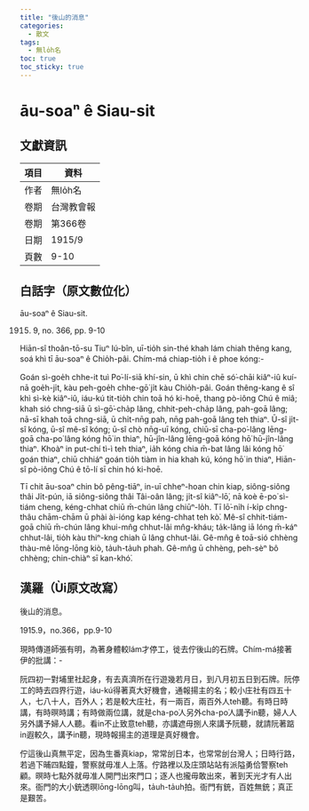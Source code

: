 ```yaml
---
title: "後山的消息"
categories:
  - 散文
tags:
  - 無lo̍h名
toc: true
toc_sticky: true
---
```


# āu-soaⁿ ê Siau-sit

## 文獻資訊

| 項目 | 資料 |
|---|---|
| 作者 | 無lo̍h名 |
| 卷期 | 台灣教會報 |
| 卷期 | 第366卷 |
| 日期 | 1915/9 |
| 頁數 | 9-10 |

## 白話字（原文數位化）

āu-soaⁿ ê Siau-sit.

1915. 9, no. 366, pp. 9-10

Hiān-sî thoân-tō-su Tiuⁿ Iú-bîn, uī-tio̍h sin-thé khah lám chiah thêng kang, soá khì tī āu-soaⁿ ê Chio̍h-pâi. Chím-má chiap-tio̍h i ê phoe kóng:-

Goán sì-goe̍h chhe-it tuì Po͘-lí-siā khí-sin, ū khì chin chē só͘-chāi kiâⁿ-iû kuí-nā goe̍h-ji̍t, kàu peh-goe̍h chhe-gō͘ ji̍t kàu Chio̍h-pâi. Goán thêng-kang ê sî khì sì-kè kiâⁿ-iû, iáu-kú tit-tio̍h chin toā hó ki-hoē, thang pò-iông Chú ê miâ; khah sió chng-siā ū sì-gō͘-cha̍p lâng, chhit-peh-cha̍p lâng, pah-goā lâng; nā-sī khah toā chng-siā, ū chi̍t-nn̄g pah, nn̄g pah-goā lâng teh thiaⁿ. Ū-sî ji̍t-sî kóng, ū-sî mê-sî kóng; ū-sî chò nn̄g-uī kóng, chiū-sī cha-po͘-lâng lēng-goā cha-po͘ lâng kóng hō͘ in thiaⁿ, hū-jîn-lâng lēng-goā kóng hō͘ hū-jîn-lâng thiaⁿ. Khoàⁿ in put-chí tì-ì teh thiaⁿ, ia̍h kóng chia m̄-bat lâng lâi kóng hō͘ goán thiaⁿ, chiū chhiáⁿ goán tio̍h tiàm in hia khah kú, kóng hō͘ in thiaⁿ, Hiān-sî pò-iông Chú ê tō-lí sī chin hó ki-hoē.

Tī chit āu-soaⁿ chin bô pêng-tiāⁿ, in-uī chheⁿ-hoan chin kiap, siông-siông thâi Ji̍t-pún, iā siông-siông thâi Tâi-oân lâng; ji̍t-sî kiâⁿ-lō͘, nā koè ē-po͘ sì-tiám cheng, kéng-chhat chiū m̄-chún lâng chiūⁿ-lo̍h. Tī lō͘-ni̍h í-ki̍p chng-thâu chām-chām ū phài ài-ióng kap kéng-chhat teh kò͘. Mê-sî chhit-tiám-goā chiū m̄-chún lâng khui-mn̂g chhut-lâi mn̂g-kháu; ta̍k-lâng iā lóng m̄-káⁿ chhut-lâi, tio̍h kàu thiⁿ-kng chiah ū lâng chhut-lâi. Gê-mn̂g ê toā-sió chhèng thàu-mê lōng-lōng kiò, ta̍uh-ta̍uh phah. Gê-mn̂g ū chhèng, peh-sèⁿ bô chhèng; chin-chiàⁿ sī kan-khó͘.

## 漢羅（Ùi原文改寫）

後山的消息。

1915.9，no.366，pp.9-10

現時傳道師張有明，為著身體較lám才停工，徙去佇後山的石牌。Chím-má接著伊的批講：-

阮四初一對埔里社起身，有去真濟所在行遊幾若月日，到八月初五日到石牌。阮停工的時去四界行遊，iáu-kú得著真大好機會，通報揚主的名；較小庄社有四五十人，七八十人，百外人；若是較大庄社，有一兩百，兩百外人teh聽。有時日時講，有時暝時講；有時做兩位講，就是cha-po͘人另外cha-po͘人講予in聽，婦人人另外講予婦人人聽。看in不止致意teh聽，亦講遮毋捌人來講予阮聽，就請阮著踮in遐較久，講予in聽，現時報揚主的道理是真好機會。

佇這後山真無平定，因為生番真kiap，常常刣日本，也常常刣台灣人；日時行路，若過下晡四點鐘，警察就毋准人上落。佇路裡以及庄頭站站有派隘勇佮警察teh顧。暝時七點外就毋准人開門出來門口；逐人也攏毋敢出來，著到天光才有人出來。衙門的大小銃透暝lōng-lōng叫，ta̍uh-ta̍uh拍。衙門有銃，百姓無銃；真正是艱苦。
